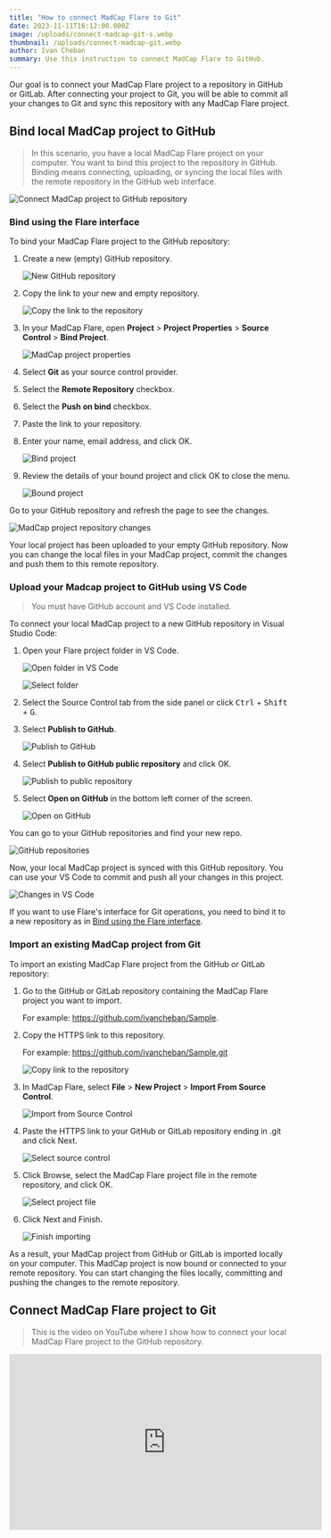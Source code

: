 ```yaml
---
title: "How to connect MadCap Flare to Git"
date: 2023-11-11T16:12:00.000Z
image: /uploads/connect-madcap-git-s.webp
thumbnail: /uploads/connect-madcap-git.webp
author: Ivan Cheban
summary: Use this instruction to connect MadCap Flare to GitHub.
---
```

Our goal is to connect your MadCap Flare project to a repository in GitHub or GitLab. After connecting your project to Git, you will be able to commit all your changes to Git and sync this repository with any MadCap Flare project.

## Bind local MadCap project to GitHub

> In this scenario, you have a local MadCap Flare project on your computer. You want to bind this project to the repository in GitHub. Binding means connecting, uploading, or syncing the local files with the remote repository in the GitHub web interface.

![Connect MadCap project to GitHub repository](./img/flare-git.png)

### Bind using the Flare interface

To bind your MadCap Flare project to the GitHub repository:

1. Create a new (empty) GitHub repository.

    ![New GitHub repository](./img/new-github-repo.png)

2. Copy the link to your new and empty repository.

    ![Copy the link to the repository](./img/github-repo-link.png)

3. In your MadCap Flare, open **Project** > **Project Properties** > **Source Control** > **Bind Project**.

    ![MadCap project properties](./img/project-properties.png)

4. Select **Git** as your source control provider.

5. Select the **Remote Repository** checkbox.

6. Select the **Push on bind** checkbox.

7. Paste the link to your repository.

8. Enter your name, email address, and click OK.

    ![Bind project](./img/bind-project.png)

9. Review the details of your bound project and click OK to close the menu.

    ![Bound project](./img/bound-project.png)

Go to your GitHub repository and refresh the page to see the changes.

![MadCap project repository changes](./img/madcap-project-repo.png)

Your local project has been uploaded to your empty GitHub repository. Now you can change the local files in your MadCap project, commit the changes and push them to this remote repository.

### Upload your Madcap project to GitHub using VS Code

> You must have GitHub account and VS Code installed.

To connect your local MadCap project to a new GitHub repository in Visual Studio Code:

1. Open your Flare project folder in VS Code.

    ![Open folder in VS Code](./img/open-folder-vscode.png)

    ![Select folder](./img/select-folder.png)

2. Select the Source Control tab from the side panel or click <kbd>Ctrl</kbd> + <kbd>Shift</kbd> + <kbd>G</kbd>.

3. Select **Publish to GitHub**.

    ![Publish to GitHub](./img/publish-github.png)

4. Select **Publish to GitHub public repository** and click OK.

    ![Publish to public repository](./img/public-repo.png)

5. Select **Open on GitHub** in the bottom left corner of the screen.

    ![Open on GitHub](./img/open-github.png)

You can go to your GitHub repositories and find your new repo.

![GitHub repositories](./img/github-repos.png)

Now, your local MadCap project is synced with this GitHub repository. You can use your VS Code to commit and push all your changes in this project.

![Changes in VS Code](./img/changes-vscode.png)

If you want to use Flare's interface for Git operations, you need to bind it to a new repository as in [Bind using the Flare interface](#bind-using-the-flare-interface).

### Import an existing MadCap project from Git

To import an existing MadCap Flare project from the GitHub or GitLab repository:

1. Go to the GitHub or GitLab repository containing the MadCap Flare project you want to import.

    For example: https://github.com/ivancheban/Sample.

2. Copy the HTTPS link to this repository.

    For example: https://github.com/ivancheban/Sample.git

    ![Copy link to the repository](./img/copy-link.png)

3. In MadCap Flare, select **File** > **New Project** > **Import From Source Control**.

    ![Import from Source Control](./img/import-source-control.png)

4. Paste the HTTPS link to your GitHub or GitLab repository ending in .git and click Next.

    ![Select source control](./img/select-source-control.png)

5. Click Browse, select the MadCap Flare project file in the remote repository, and click OK.

    ![Select project file](./img/select-project-file.png)

6. Click Next and Finish.

    ![Finish importing](./img/finish-import.png)

As a result, your MadCap project from GitHub or GitLab is imported locally on your computer. This MadCap project is now bound or connected to your remote repository. You can start changing the files locally, committing and pushing the changes to the remote repository.

## Connect MadCap Flare project to Git

> This is the video on YouTube where I show how to connect your local MadCap Flare project to the GitHub repository.

<iframe width="560" height="315" src="https://www.youtube.com/embed/8TDqoyx_Wa8" frameborder="0" allow="accelerometer; autoplay; clipboard-write; encrypted-media; gyroscope; picture-in-picture" allowfullscreen></iframe>